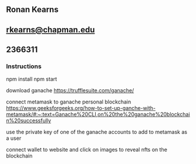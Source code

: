 ## Ronan Kearns
## rkearns@chapman.edu
## 2366311
### Instructions
npm install
npm start

download ganache
https://trufflesuite.com/ganache/

connect metamask to ganache personal blockchain
https://www.geeksforgeeks.org/how-to-set-up-ganche-with-metamask/#:~:text=Ganache%20CLI,on%20the%20ganache%20blockchain%20successfully

use the private key of one of the ganache accounts to add to metamask as a user

connect wallet to website and click on images to reveal nfts on the blockchain
